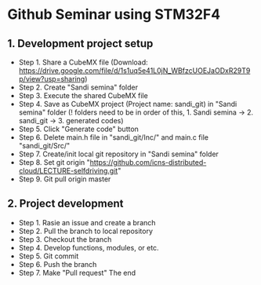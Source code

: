 # Github Seminar using STM32F4 

## 1. Development project setup
* Step 1. Share a CubeMX file
(Download: https://drive.google.com/file/d/1s1uq5e41L0jN_WBfzcUOEJaODxR29T9p/view?usp=sharing)
* Step 2. Create "Sandi semina" folder
* Step 3. Execute the shared CubeMX file
* Step 4. Save as CubeMX project (Project name: sandi_git) in "Sandi semina" folder (! folders need to be in order of this, 1. Sandi semina -> 2. sandi_git -> 3. generated codes)
* Step 5. Click "Generate code" button
* Step 6. Delete main.h file in "sandi_git/Inc/" and main.c file "sandi_git/Src/"
* Step 7. Create/init local git repository in "Sandi semina" folder
* Step 8. Set git origin "https://github.com/icns-distributed-cloud/LECTURE-selfdriving.git"
* Step 9. Git pull origin master

## 2. Project development
* Step 1. Rasie an issue and create a branch
* Step 2. Pull the branch to local repository
* Step 3. Checkout the branch
* Step 4. Develop functions, modules, or etc.
* Step 5. Git commit
* Step 6. Push the branch
* Step 7. Make "Pull request"
The end 
